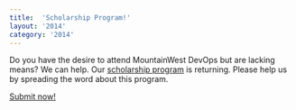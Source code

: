 ```yaml
---
title:  'Scholarship Program!'
layout: '2014'
category: '2014'
---
```

Do you have the desire to attend MountainWest DevOps but are lacking means? We can help. Our [scholarship program](/2014/scholarships) is returning. Please help us by spreading the word about this program.

<p><a class="button" href="https://mwrc.wufoo.com/forms/m2nzlna1u6601s/" onclick="window.open(this.href,  null, 'height=993, width=680, toolbar=0, location=0, status=1, scrollbars=1, resizable=1'); return false">Submit now!</a></p>
